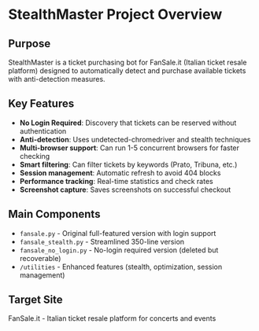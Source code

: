 # StealthMaster Project Overview

## Purpose
StealthMaster is a ticket purchasing bot for FanSale.it (Italian ticket resale platform) designed to automatically detect and purchase available tickets with anti-detection measures.

## Key Features
- **No Login Required**: Discovery that tickets can be reserved without authentication
- **Anti-detection**: Uses undetected-chromedriver and stealth techniques
- **Multi-browser support**: Can run 1-5 concurrent browsers for faster checking
- **Smart filtering**: Can filter tickets by keywords (Prato, Tribuna, etc.)
- **Session management**: Automatic refresh to avoid 404 blocks
- **Performance tracking**: Real-time statistics and check rates
- **Screenshot capture**: Saves screenshots on successful checkout

## Main Components
- `fansale.py` - Original full-featured version with login support
- `fansale_stealth.py` - Streamlined 350-line version
- `fansale_no_login.py` - No-login required version (deleted but recoverable)
- `/utilities` - Enhanced features (stealth, optimization, session management)

## Target Site
FanSale.it - Italian ticket resale platform for concerts and events